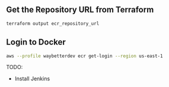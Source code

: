 
## Get the Repository URL from Terraform

```sh
terraform output ecr_repository_url
```

## Login to Docker

```sh
aws --profile waybetterdev ecr get-login --region us-east-1
```

TODO:
* Install Jenkins
